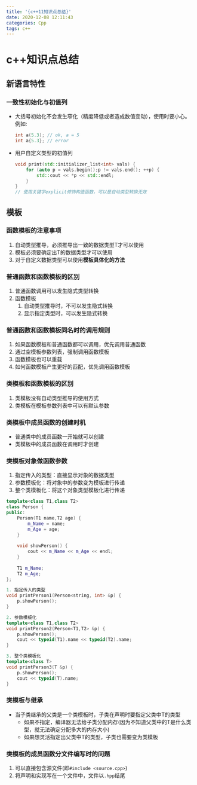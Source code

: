 ```yaml
---
title: '{c++11知识点总结}'
date: 2020-12-08 12:11:43
categories: Cpp
tags: c++
---
```

# c++知识点总结

## 新语言特性

### 一致性初始化与初值列

* 大括号初始化不会发生窄化（精度降低或者造成数值变动），使用时要小心。例如:
  ```c++
  int a(5.3); // ok, a = 5
  int a{5.3}; // error
  ```
* 用户自定义类型的初值列
  ```c++
  void print(std::initializer_list<int> vals) {
      for (auto p = vals.begin();p != vals.end(); ++p) {
          std::cout << *p << std::endl;
      }
  }
  // 使用关键字explicit修饰构造函数，可以是自动类型转换无效
  ```



## 模板

### 函数模板的注意事项
1. 自动类型推导，必须推导出一致的数据类型T才可以使用
2. 模板必须要确定出T的数据类型才可以使用
3. 对于自定义数据类型可以使用**模板具体化的方法**

### 普通函数和函数模板的区别
1. 普通函数调用可以发生隐式类型转换
2. 函数模板
   1. 自动类型推导时，不可以发生隐式转换
   2. 显示指定类型时，可以发生隐式转换
   
### 普通函数和函数模板同名时的调用规则
1. 如果函数模板和普通函数都可以调用，优先调用普通函数
2. 通过空模板参数列表，强制调用函数模板
3. 函数模板也可以重载
4. 如何函数模板产生更好的匹配，优先调用函数模板

### 类模板和函数模板的区别
1. 类模板没有自动类型推导的使用方式
2. 类模板在模板参数列表中可以有默认参数

### 类模板中成员函数的创建时机
* 普通类中的成员函数一开始就可以创建
* 类模板中的成员函数在调用时才创建

### 类模板对象做函数参数
1. 指定传入的类型：直接显示对象的数据类型
2. 参数模板化：将对象中的参数变为模板进行传递
3. 整个类模板化：将这个对象类型模板化进行传递
```c++
template<class T1,class T2>
class Person {
public:
	Person(T1 name,T2 age) {
		m_Name = name;
		m_Age = age;
	}
	
	void showPerson() {
		cout << m_Name << m_Age << endl;
	}
	
	T1 m_Name;
	T2 m_Age;
};

1. 指定传入的类型
void printPerson1(Person<string, int> &p) {
	p.showPerson();
}

2. 参数模板化
template<class T1,class T2>
void printPerson2(Person<T1,T2> &p) {
	p.showPerson();
	cout << typeid(T1).name << typeid(T2).name;
}

3. 整个类模板化
template<class T>
void printPerson3(T &p) {
	p.showPerson();
	cout << typeid(T).name;
}

```

### 类模板与继承
* 当子类继承的父类是一个类模板时，子类在声明时要指定父类中T的类型
  * 如果不指定，编译器无法给子类分配内存(因为不知道父类中的T是什么类型，就无法确定分配多大的内存大小)
  * 如果想灵活指定出父类中T的类型，子类也需要变为类模板
  
### 类模板的成员函数分文件编写时的问题
1. 可以直接包含源文件(即`#include <source.cpp>`)
2. 将声明和实现写在一个文件中，文件以`.hpp`结尾
